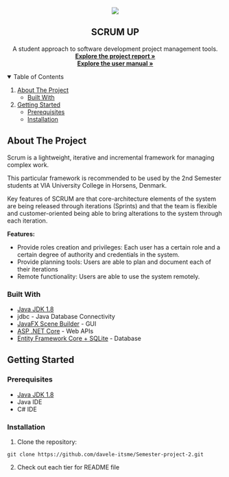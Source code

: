 <!-- INTRODUCTION -->
<br />
<p align="center">
    <img src="https://user-images.githubusercontent.com/42817904/117049270-38461400-ad14-11eb-97e8-ddc5c280ed77.png"/>
  <h2 align="center">SCRUM UP</h2>
  <p align="center">
    A student approach to software development project management tools.
    <br />
    <a href="https://drive.google.com/file/d/1h2cLj1pzEAhUC4m7TYT2P2HXZQH1-rGA/view?usp=sharing"><strong>Explore the project report »</strong></a>
    <br/>
    <a href="https://drive.google.com/file/d/1-lVEbOgG-SKqOaqZsePi81gwF9fyLYex/view?usp=sharing"><strong>Explore the user manual »</strong></a>
    <br />
  </p>
</p>

<!-- TABLE OF CONTENTS -->
<details open="open">
  <summary>Table of Contents</summary>
  <ol>
    <li>
      <a href="#about-the-project">About The Project</a>
      <ul>
        <li><a href="#built-with">Built With</a></li>
      </ul>
    </li>
    <li>
      <a href="#getting-started">Getting Started</a>
      <ul>
        <li><a href="#prerequisites">Prerequisites</a></li>
        <li><a href="#installation">Installation</a></li>
      </ul>
    </li>
  </ol>
</details>

<!-- ABOUT THE PROJECT -->
## About The Project

Scrum is a lightweight, iterative and incremental framework for managing complex work. 

This particular framework is recommended to be used by the 2nd Semester students at VIA University College in Horsens, Denmark.

Key features of SCRUM are that core-architecture elements of the system are being released through iterations (Sprints) and that the team is flexible and customer-oriented being able to bring alterations to the system through each iteration. 


<strong>Features:</strong>
* Provide roles creation and privileges: Each user has a certain role and a certain degree of authority and credentials in the system. 
* Provide planning tools: Users are able to plan and document each of their iterations 
* Remote functionality: Users are able to use the system remotely.

### Built With

* [Java JDK 1.8](https://www.oracle.com/java/technologies/javase/javase-jdk8-downloads.html)
* jdbc - Java Database Connectivity
* [JavaFX Scene Builder](https://gluonhq.com/products/scene-builder/) - GUI
* [ASP .NET Core](https://dotnet.microsoft.com/download) - Web APIs
* [Entity Framework Core + SQLite](https://docs.microsoft.com/en-us/ef/core/) - Database

<!-- GETTING STARTED -->
## Getting Started

### Prerequisites

* [Java JDK 1.8](https://www.oracle.com/java/technologies/javase/javase-jdk8-downloads.html)
* Java IDE
* C# IDE

### Installation

1. Clone the repository:
  ```
 git clone https://github.com/davele-itsme/Semester-project-2.git
  ```
2. Check out each tier for README file



